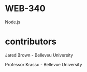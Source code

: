 # WEB-340
Node.js
# contributors
Jared Brown - Belleveu University

Professor Krasso - Bellevue University
